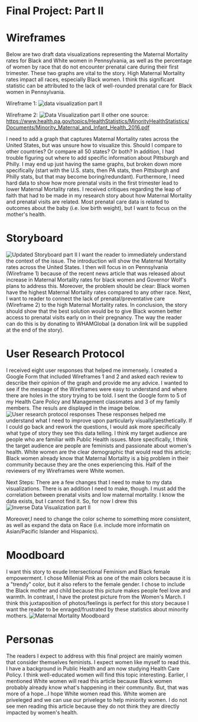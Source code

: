 # Final Project: Part II

# Wireframes
Below are two draft data visualizations representing the Maternal Mortality rates for Black and White women in Pennsylvania, as well as the percentage of women by race that do not encounter prenatal care during their first trimester. These two graphs are vital to the story. High Maternal Mortality rates impact all races, especially Black women. I think this significant statistic can be attributed to the lack of well-rounded prenatal care for Black women in Pennsylvania.

Wireframe 1:
![data visualization part II](https://user-images.githubusercontent.com/54918227/66152323-3f141e80-e5e7-11e9-9284-50bf0d10f6d4.JPG)

Wireframe 2:
![Data Visualization part II other one](https://user-images.githubusercontent.com/54918227/66152413-6539be80-e5e7-11e9-854c-cbf449a953aa.JPG)
source: https://www.health.pa.gov/topics/HealthStatistics/MinorityHealthStatistics/Documents/Minority_Maternal_and_Infant_Health_2016.pdf

I need to add a graph that captures Maternal Mortality rates across the United States, but was unsure how to visualize this. Should I compare to other countries? Or compare all 50 states? Or both? In addition, I had trouble figuring out where to add specific information about Pittsburgh and Philly. I may end up just having the same graphs, but broken down more specifically (start with the U.S. stats, then PA stats, then Pittsburgh and Philly stats, but that may become boring/redundant). Furthermore, I need hard data to show how more prenatal visits in the first trimester lead to lower Maternal Mortality rates. I received critiques regarding the leap of faith that had to be made in my research story about how Maternal Mortality and prenatal visits are related. Most prenatal care data is related to outcomes about the baby (i.e. low birth weight), but I want to focus on the mother's health. 

# Storyboard
![Updated Storyboard part II](https://user-images.githubusercontent.com/54918227/66152621-d7120800-e5e7-11e9-90cc-8d9dd1b96841.jpg)
I want the reader to immediately understand the context of the issue. The introduction will show the Maternal Mortality rates across the United States. I then will focus in on Pennsylvania (Wireframe 1) because of the recent news article that was released about increase in Maternal Mortality rates for black women and Governor Wolf's plans to address this. Moreover, the problem should be clear: Black women have the highest Maternal Mortality rates compared to any other race. Next, I want to reader to connect the lack of prenatal/preventative care (Wireframe 2) to the high Maternal Mortality rates. In conclusion, the story should show that the best solution would be to give Black women better access to prenatal visits early on in their pregnancy. The way the reader can do this is by donating to WHAMGlobal (a donation link will be supplied at the end of the story). 

# User Research Protocol
I received eight user responses that helped me immensely. I created a Google Form that included Wireframes 1 and 2 and asked each review to describe their opinion of the graph and provide me any advice. I wanted to see if the message of the Wireframes were easy to understand and where there are holes in the story trying to be told. I sent the Google form to 5 of my Health Care Policy and Management classmates and 3 of my family members. The resuls are displayed in the image below.
![User research protocol responses](https://user-images.githubusercontent.com/54918227/66163122-9f15bf80-e5fd-11e9-84aa-dfbfb261c081.JPG)
These responses helped me understand what I need to improve upon particularly visually/aesthetically. If I could go back and rework the questions, I would ask more specifically what type of story they see this data telling. I think my target audience are people who are familiar with Public Health issues. More specifically, I think the target audience are people are feminists and passionate about women's health. White women are the clear demographic that would read this article; Black women already know that Maternal Mortality is a big problem in their community because they are the ones experiencing this. Half of the reviewers of my Wireframes were White women.

Next Steps: 
There are a few changes that I need to make to my data visualizations. There is an addition I need to make, though. I must add the correlation between prenatal visits and low maternal mortality. I know the data exists, but I cannot find it. So, for now I drew this
![Inverse Data Visualization part II](https://user-images.githubusercontent.com/54918227/66152685-ff9a0200-e5e7-11e9-8db9-c37b4938350a.JPG)

Moreover,I need to change the color scheme to something more consistent, as well as expand the data on Race (i.e. include more informatin on Asian/Pacific Islander and Hispanics). 

# Moodboard
I want this story to exude Intersectional Feminism and Black female empowerment. I chose Millenial Pink as one of the main colors because it is a "trendy" color, but it also refers to the female gender. I chose to include the Black mother and child because this picture makes people feel love and warmth. In contrast, I have the protest picture from the Women's March. I think this juxtaposition of photos/feelings is perfect for this story because I want the reader to be enraged/frustrated by these statistics about minority mothers.
![Maternal Mortality Moodboard](https://user-images.githubusercontent.com/54918227/66152494-91edd600-e5e7-11e9-8b08-e5a72e37573d.JPG)

# Personas
The readers I expect to address with this final project are mainly women that consider themselves feminists. I expect women like myself to read this. I have a background in Public Health and am now studying Health Care Policy. I think well-educated women will find this topic interesting. Earlier, I mentioned White women will read this article because Black women probably already know what's happening in their community. But, that was more of a hope...I hope White women read this. White women are priveleged and we can use our privelege to help miniority women. I do not see men reading this article because they do not think they are directly impacted by women's health. 
